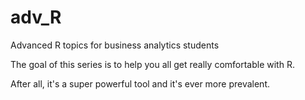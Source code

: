 adv_R
=====

Advanced R topics for business analytics students

The goal of this series is to help you all get really comfortable with R.

After all, it's a super powerful tool and it's ever more prevalent.

